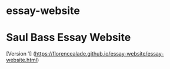# essay-website
Saul Bass Essay Website
==================
[Version 1] (https://florencealade.github.io/essay-website/essay-website.html)

